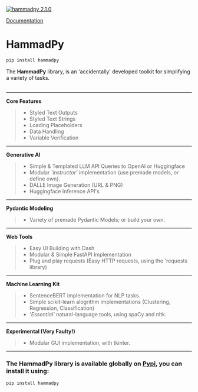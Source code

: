
[![hammadpy 2.1.0](https://img.shields.io/badge/dependency-hammadpy-blue?logo=pypi&logoColor=white)](https://pypi.org/project/hammadpy)


[Documentation](https://python.hammad.fun)

# HammadPy

```bash
pip install hammadpy
```

The **HammadPy** library, is an 'accidentally' developed toolkit for simplifying a variety of tasks. <br/>
<br/>


---


**Core Features**
> - Styled Text Outputs <br/>
> - Styled Text Strings <br/>
> - Loading Placeholders <br/>
> - Data Handling <br/>
> - Variable Verification <br/>


---


**Generative AI**
> - Simple & Templated LLM API Queries to OpenAI or Huggingface
> - Modular *'instructor'* implementation (use premade models, or define own).
> - DALLE Image Generation (URL & PNG)
> - Huggingface Inference API's


---


**Pydantic Modeling**
> - Variety of premade Pydantic Models; or build your own.


---


**Web Tools**
> - Easy UI Building with Dash
> - Modular & Simple FastAPI Implementation
> - Plug and play requests (Easy HTTP requests, using the 'requests library)


---


**Machine Learning Kit**
> - SentenceBERT implementation for NLP tasks.
> - Simple scikit-learn alogrithm implementations (Clustering, Regression, Classification)
> - *'Essential'* natural-language tools, using spaCy and nltk.


---


**Experimental (Very Faulty!)**
> - Modular GUI implementation, with tkinter.


---


### The HammadPy library is available globally on [Pypi](https://pypi.org/project/hammadpy/), you can install it using:

```python
pip install hammadpy
```
